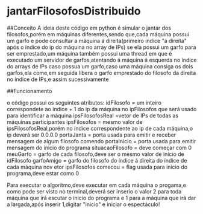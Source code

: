 # jantarFilosofosDistribuido
##Conceito
A ideia deste código em python é simular o jantar dos filosofos,porém em máquinas diferentes,sendo que,cada máquina possui um garfo e pode consultar a máquina á direita(primeiro indice "á direita" após o índice do ip do máquina no array de IPs) se ela possui um garfo para ser emprestado,um máquina também possui uma thread em que é executado um servidor de garfos,atentando á máquina á esquerda no índice do arrays de IPs caso possua um garfo,caso uma máquina consiga os dois garfos,ela come,em seguida libera o garfo emprestado do filosofo da direita no índice de IPs,e assim sucessivamente

##Funcionamento

o código possui os seguintes atributos:
idFilosofo = um inteiro correspondete ao indice + 1 do ip da máquina no ipFilosofos que será usado para identificar a máquina
ipsFilosofosReal =vetor de IPs de todas as máquinas participantes
ipsFilosofos = mesmo valor de ipsFilosofosReal,porém no índice correspondente ao ip de cada máquina,o ip deverá ser 0.0.0.0
portaJanta = porta usada para emitir e receber mensagem de algum filosofo comendo
portaInicio = porta usada para emitir mensagem do ínicio do programa
situacaoFilosofo = deve começar com 0
meuGarfo = garfo de cada filosofo,deve ser o mesmo valor de início de idFilosofo
garfoAmigo = garfo do filosofo do índice á direita do índice de cada máquina nov etor ipsFilosofos
comecou = flag usada para início do programa,deve estar como 0

Para executar o algoritmo,deve executar em cada máquina o progama,e como pode ser visto no terminal,deverá ser inserio o valor 2 para toda máquina que irá escutar o ínicio do programa e 1 para a máquina que irá dar a largada,após inserir 1,digitar "inicio" e iniciar o espectáculo!
